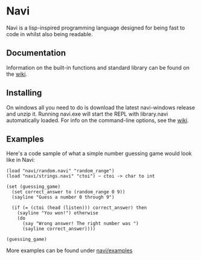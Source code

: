 # Navi

Navi is a lisp-inspired programming language designed for being fast to code in whilst also being readable. 

## Documentation

Information on the built-in functions and standard library can be found on the [wiki](https://github.com/ImNotJahan/Navi/wiki).

## Installing

On windows all you need to do is download the latest navi-windows release and unzip it. Running navi.exe will start the REPL with library.navi automatically loaded. For info on the command-line options, see the [wiki](https://github.com/ImNotJahan/Navi/wiki/Command%E2%80%90line-options).

## Examples

Here's a code sample of what a simple number guessing game would look like in Navi:

```common-lisp
(load "navi/random.navi" "random_range")
(load "navi/strings.navi" "ctoi") ~ ctoi -> char to int

(set (guessing_game)
  (set correct_answer to (random_range 0 9))
  (sayline "Guess a number 0 through 9")

  (if (= (ctoi (head (listen))) correct_answer) then
    (sayline "You won!") otherwise
    (do
      (say "Wrong answer! The right number was ")
      (sayline correct_answer))))
	  
(guessing_game)
```

More examples can be found under [navi/examples](https://github.com/ImNotJahan/Navi/tree/master/navi/examples)
